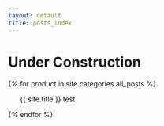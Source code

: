 ```yaml
---
layout: default
title: posts_index
---
```


# Under Construction


   {% for product in site.categories.all_posts %}
  <ul>
  {{ site.title }}
  test
 
  </ul>
  {% endfor %}


 
